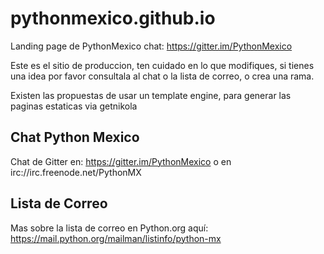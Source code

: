 # pythonmexico.github.io
Landing page de PythonMexico
chat: https://gitter.im/PythonMexico

Este es el sitio de produccion, ten cuidado en lo que modifiques, si tienes una idea por favor consultala al chat o la lista de correo, o crea una rama.

Existen las propuestas de usar un template engine, para generar las paginas estaticas via getnikola

## Chat Python Mexico

Chat de Gitter en: https://gitter.im/PythonMexico o en irc://irc.freenode.net/PythonMX

## Lista de Correo

Mas sobre la lista de correo en Python.org aquí: https://mail.python.org/mailman/listinfo/python-mx
